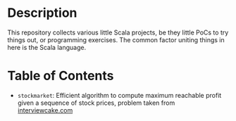 # Description

This repository collects various little Scala projects, be they little PoCs to
try things out, or programming exercises. The common factor uniting things in
here is the Scala language.

# Table of Contents

* `stockmarket`: Efficient algorithm to compute maximum reachable profit given
  a sequence of stock prices, problem taken from
  [interviewcake.com](https://www.interviewcake.com)
